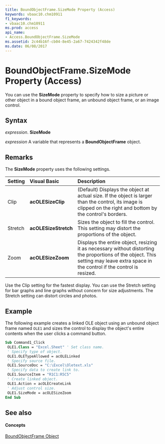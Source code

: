 ```yaml
---
title: BoundObjectFrame.SizeMode Property (Access)
keywords: vbaac10.chm10911
f1_keywords:
- vbaac10.chm10911
ms.prod: access
api_name:
- Access.BoundObjectFrame.SizeMode
ms.assetid: 2c44b16f-cb04-8e45-2a67-7424342f48de
ms.date: 06/08/2017
---
```



# BoundObjectFrame.SizeMode Property (Access)

You can use the **SizeMode** property to specify how to size a picture or other object in a bound object frame, an unbound object frame, or an image control.


## Syntax

 _expression_. **SizeMode**

 _expression_ A variable that represents a **BoundObjectFrame** object.


## Remarks

The **SizeMode** property uses the following settings.



|**Setting**|**Visual Basic**|**Description**|
|:-----|:-----|:-----|
|Clip|**acOLESizeClip**|(Default) Displays the object at actual size. If the object is larger than the control, its image is clipped on the right and bottom by the control's borders.|
|Stretch|**acOLESizeStretch**|Sizes the object to fill the control. This setting may distort the proportions of the object.|
|Zoom|**acOLESizeZoom**|Displays the entire object, resizing it as necessary without distorting the proportions of the object. This setting may leave extra space in the control if the control is resized.|
Use the Clip setting for the fastest display. You can use the Stretch setting for bar graphs and line graphs without concern for size adjustments. The Stretch setting can distort circles and photos.


## Example

The following example creates a linked OLE object using an unbound object frame named  `OLE1` and sizes the control to display the object's entire contents when the user clicks a command button.


```vb
Sub Command1_Click 
 OLE1.Class = "Excel.Sheet" ' Set class name. 
 ' Specify type of object. 
 OLE1.OLETypeAllowed = acOLELinked 
 ' Specify source file. 
 OLE1.SourceDoc = "C:\Excel\Oletext.xls" 
 ' Specify data to create link to. 
 OLE1.SourceItem = "R1C1:R5C5" 
 ' Create linked object. 
 OLE1.Action = acOLECreateLink 
 ' Adjust control size. 
 OLE1.SizeMode = acOLESizeZoom 
End Sub
```


## See also


#### Concepts


[BoundObjectFrame Object](boundobjectframe-object-access.md)


